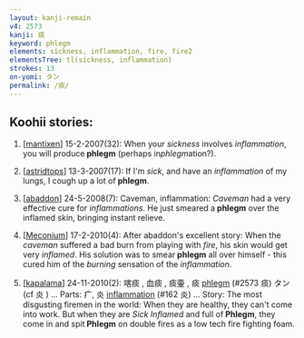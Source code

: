 ```yaml
---
layout: kanji-remain
v4: 2573
kanji: 痰
keyword: phlegm
elements: sickness, inflammation, fire, fire2
elementsTree: tl(sickness, inflammation)
strokes: 13
on-yomi: タン
permalink: /痰/
---
```


## Koohii stories: 

1) [<a href="http://kanji.koohii.com/profile/mantixen">mantixen</a>] 15-2-2007(32): When your <em>sickness</em> involves <em>inflammation</em>, you will produce<strong> phlegm</strong> (perhaps in<em>phlegm</em>ation?).

2) [<a href="http://kanji.koohii.com/profile/astridtops">astridtops</a>] 13-3-2007(17): If I&#039;m <em>sick</em>, and have an <em>inflammation</em> of my lungs, I cough up a lot of<strong> phlegm</strong>.

3) [<a href="http://kanji.koohii.com/profile/abaddon">abaddon</a>] 24-5-2008(7): Caveman, inflammation: <em>Caveman</em> had a very effective cure for <em>inflammations</em>. He just smeared a<strong> phlegm</strong> over the inflamed skin, bringing instant relieve.

4) [<a href="http://kanji.koohii.com/profile/Meconium">Meconium</a>] 17-2-2010(4): After abaddon&#039;s excellent story: When the <em>caveman</em> suffered a bad burn from playing with <em>fire</em>, his skin would get very <em>inflamed</em>. His solution was to smear<strong> phlegm</strong> all over himself - this cured him of the <em>burning</em> sensation of the <em>inflammation</em>.

5) [<a href="http://kanji.koohii.com/profile/kapalama">kapalama</a>] 24-11-2010(2): 喀痰 , 血痰 , 痰壷 , 痰 <a href="../v4/2573.html">phlegm</a> (#2573 痰) タン (cf 炎 ) ... Parts: 疒, 炎 <a href="../v4/162.html">inflammation</a> (#162 炎) ... Story: The most disgusting firemen in the world: When they are healthy, they can&#039;t come into work. But when they are <em>Sick</em> <em>Inflamed</em> and full of<strong> Phlegm</strong>, they come in and spit<strong> Phlegm</strong> on double fires as a low tech fire fighting foam.

